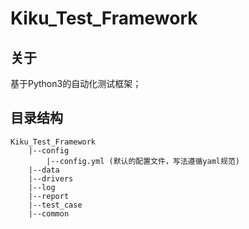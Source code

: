 # Kiku_Test_Framework

## 关于

基于Python3的自动化测试框架；  

## 目录结构

```
Kiku_Test_Framework
    |--config
        |--config.yml (默认的配置文件，写法遵循yaml规范)
    |--data
    |--drivers
    |--log
    |--report
    |--test_case
    |--common
```


